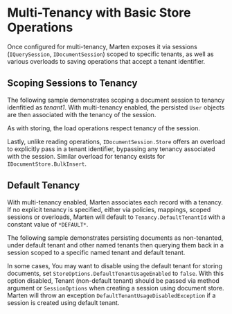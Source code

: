 # Multi-Tenancy with Basic Store Operations

Once configured for multi-tenancy, Marten exposes it via sessions (`IQuerySession`, `IDocumentSession`) scoped to specific tenants, as well as various overloads to saving operations that accept a tenant identifier.

## Scoping Sessions to Tenancy

The following sample demonstrates scoping a document session to tenancy idenfitied as *tenant1*. With multi-tenancy enabled, the persisted `User` objects are then associated with the tenancy of the session.

<!-- snippet: sample_tenancy-scoping-session-write -->
<!-- endSnippet -->

As with storing, the load operations respect tenancy of the session.

<!-- snippet: sample_tenancy-scoping-session-read -->
<!-- endSnippet -->

Lastly, unlike reading operations, `IDocumentSession.Store` offers an overload to explicitly pass in a tenant identifier, bypassing any tenancy associated with the session. Similar overload for tenancy exists for `IDocumentStore.BulkInsert`.

## Default Tenancy

With multi-tenancy enabled, Marten associates each record with a tenancy. If no explicit tenancy is specified, either via policies, mappings, scoped sessions or overloads, Marten will default to `Tenancy.DefaultTenantId` with a constant value of `*DEFAULT*`.

The following sample demonstrates persisting documents as non-tenanted, under default tenant and other named tenants then querying them back in a session scoped to a specific named tenant and default tenant.

<!-- snippet: sample_tenancy-mixed-tenancy-non-tenancy-sample -->
<!-- endSnippet -->

In some cases, You may want to disable using the default tenant for storing documents, set `StoreOptions.DefaultTenantUsageEnabled` to `false`. With this option disabled, Tenant (non-default tenant) should be passed via method argument or `SessionOptions` when creating a session using document store. Marten will throw an exception `DefaultTenantUsageDisabledException` if a session is created using default tenant.
